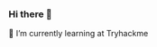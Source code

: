 ### Hi there 👋
🌱 I’m currently learning at Tryhackme
<script src="https://tryhackme.com/badge/1039093"></script>
<!--
**jesusgavancho/jesusgavancho** is a ✨ _special_ ✨ repository because its `README.md` (this file) appears on your GitHub profile.

Here are some ideas to get you started:

- 🔭 I’m currently working on ...
- 🌱 I’m currently learning at Tryhackme
- 👯 I’m looking to collaborate on ...
- 🤔 I’m looking for help with ...
- 💬 Ask me about ...
- 📫 How to reach me: ...
- 😄 Pronouns: ...
- ⚡ Fun fact: ...
-->
